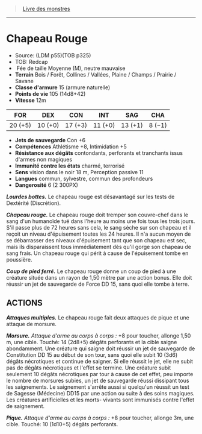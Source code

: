 ﻿> [Livre des monstres](tome_of_beasts.md)

---

# Chapeau Rouge

- Source: (LDM p55)(TOB p325)
- TOB: Redcap
-  Fée de taille Moyenne (M), neutre mauvaise
- **Terrain** Bois / Forêt, Collines / Vallées, Plaine / Champs / Prairie / Savane
- **Classe d'armure** 15 (armure naturelle)
- **Points de vie** 105 (14d8+42)
- **Vitesse** 12m

|FOR|DEX|CON|INT|SAG|CHA|
|---|---|---|---|---|---|
|20 (+5)|10 (+0)|17 (+3)|11 (+0)|13 (+1)|8 (−1)|

- **Jets de sauvegarde** Con +6
- **Compétences** Athlétisme +8, Intimidation +5
- **Résistance aux dégâts** contondants, perforants et tranchants issus d'armes non magiques
- **Immunité contre les états** charmé, terrorisé
- **Sens** vision dans le noir 18 m, Perception passive 11
- **Langues** commun, sylvestre, commun des profondeurs
- **Dangerosité** 6 (2 300PX)

**_Lourdes bottes._** Le chapeau rouge est désavantagé sur les tests de Dextérité (Discrétion).

**_Chapeau rouge._** Le chapeau rouge doit tremper son couvre-chef dans le sang d'un humanoïde tué dans l'heure au moins une fois tous les trois jours. S'il passe plus de 72 heures sans cela, le sang sèche sur son chapeau et il reçoit un niveau d'épuisement toutes les 24 heures. Il n'a aucun moyen de se débarrasser des niveaux d'épuisement tant que son chapeau est sec, mais ils disparaissent tous immédiatement dès qu'il gorge son chapeau de sang frais. Un chapeau rouge qui périt à cause de l'épuisement tombe en poussière.

**_Coup de pied ferré._** Le chapeau rouge donne un coup de pied à une créature située dans un rayon de 1,50 mètre par une action bonus. Elle doit réussir un jet de sauvegarde de Force DD 15, sans quoi elle tombe à terre.

## ACTIONS

**_Attaques multiples._** Le chapeau rouge fait deux attaques de pique et une attaque de morsure.

**_Morsure._** _Attaque d'arme au corps à corps :_ +8 pour toucher, allonge 1,50 m, une cible. Touché: 14 (2d8+5) dégâts perforants et la cible saigne abondamment. Une créature qui saigne doit réussir un jet de sauvegarde de Constitution DD 15 au début de son tour, sans quoi elle subit 10 (3d6) dégâts nécrotiques et continue de saigner. Si elle réussit le jet, elle ne subit pas de dégâts nécrotiques et l'effet se termine. Une créature subit seulement 10 dégâts nécrotiques par tour à cause de cet effet, peu importe le nombre de morsures subies, un jet de sauvegarde réussi dissipant tous les saignements. Le saignement s'arrête aussi si quelqu'un réussit un test de Sagesse (Médecine) DD15 par une action ou suite à des soins magiques. Les créatures artificielles et les morts- vivants sont immunisés contre l'effet de saignement.

**_Pique._** _Attaque d'arme au corps à corps :_ +8 pour toucher, allonge 3m, une cible. Touché: 10 (1d10+5) dégâts perforants.

